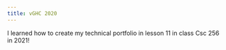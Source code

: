 ```yaml
---
title: vGHC 2020
---
```


I learned how to create my technical portfolio in lesson 11 in class Csc 256  in
2021!
